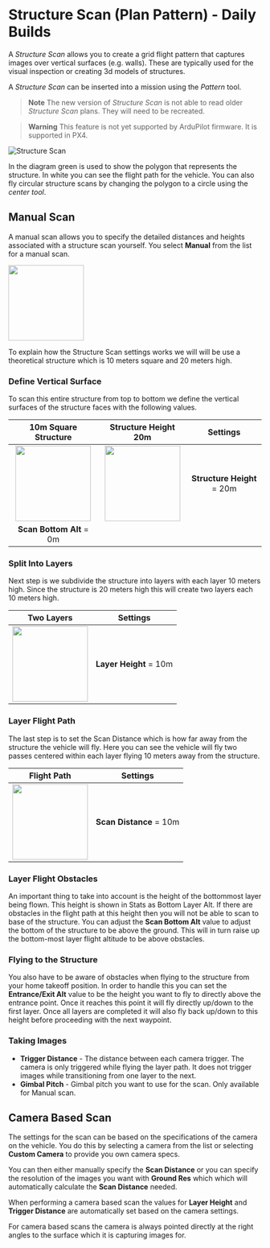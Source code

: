 # Structure Scan (Plan Pattern) - Daily Builds

A *Structure Scan* allows you to create a grid flight pattern that captures images over vertical surfaces (e.g. walls). These are typically used for the visual inspection or creating 3d models of structures.

A *Structure Scan* can be inserted into a mission using the *Pattern* tool.

> **Note** The new version of *Structure Scan* is not able to read older *Structure Scan* plans. They will need to be recreated.

<span></span>

> **Warning** This feature is not yet supported by ArduPilot firmware. It is supported in PX4.

![Structure Scan](../../assets/plan/StructureScanV2/StructureScan.jpg)

In the diagram green is used to show the polygon that represents the structure. In white you can see the flight path for the vehicle. You can also fly circular structure scans by changing the polygon to a circle using the *center tool*.

## Manual Scan

A manual scan allows you to specify the detailed distances and heights associated with a structure scan yourself. You select **Manual** from the list for a manual scan.

<img src="../../assets/plan/StructureScanV2/ManualEditor.jpg" style="width: 150px;" />

To explain how the Structure Scan settings works we will will be use a theoretical structure which is 10 meters square and 20 meters high.

### Define Vertical Surface

To scan this entire structure from top to bottom we define the vertical surfaces of the structure faces with the following values.

|                                 10m Square Structure                                  |                                 Structure Height 20m                                 |                       Settings                        |
|:-------------------------------------------------------------------------------------:|:------------------------------------------------------------------------------------:|:-----------------------------------------------------:|
| <img src="../../assets/plan/StructureScanV2/CubePolygon.jpg" style="width: 150px;" /> | <img src="../../assets/plan/StructureScanV2/CubeHeight.jpg" style="width: 150px;" /> | **Structure Height** = 20m  
**Scan Bottom Alt** = 0m |

### Split Into Layers

Next step is we subdivide the structure into layers with each layer 10 meters high. Since the structure is 20 meters high this will create two layers each 10 meters high.

|                                      Two Layers                                       |        Settings        |
|:-------------------------------------------------------------------------------------:|:----------------------:|
| <img src="../../assets/plan/StructureScanV2/LayerHeight.jpg" style="width: 150px;" /> | **Layer Height** = 10m |

### Layer Flight Path

The last step is to set the Scan Distance which is how far away from the structure the vehicle will fly. Here you can see the vehicle will fly two passes centered within each layer flying 10 meters away from the structure.

|                                     Flight Path                                      |        Settings         |
|:------------------------------------------------------------------------------------:|:-----------------------:|
| <img src="../../assets/plan/StructureScanV2/FlightPath.jpg" style="width: 150px;" /> | **Scan Distance** = 10m |

### Layer Flight Obstacles

An important thing to take into account is the height of the bottommost layer being flown. This height is shown in Stats as Bottom Layer Alt. If there are obstacles in the flight path at this height then you will not be able to scan to base of the structure. You can adjust the **Scan Bottom Alt** value to adjust the bottom of the structure to be above the ground. This will in turn raise up the bottom-most layer flight altitude to be above obstacles.

### Flying to the Structure

You also have to be aware of obstacles when flying to the structure from your home takeoff position. In order to handle this you can set the **Entrance/Exit Alt** value to be the height you want to fly to directly above the entrance point. Once it reaches this point it will fly directly up/down to the first layer. Once all layers are completed it will also fly back up/down to this height before proceeding with the next waypoint.

### Taking Images

- **Trigger Distance** - The distance between each camera trigger. The camera is only triggered while flying the layer path. It does not trigger images while transitioning from one layer to the next.
- **Gimbal Pitch** - Gimbal pitch you want to use for the scan. Only available for Manual scan.

## Camera Based Scan

The settings for the scan can be based on the specifications of the camera on the vehicle. You do this by selecting a camera from the list or selecting **Custom Camera** to provide you own camera specs.

You can then either manually specify the **Scan Distance** or you can specify the resolution of the images you want with **Ground Res** which which will automatically calculate the **Scan Distance** needed.

When performing a camera based scan the values for **Layer Height** and **Trigger Distance** are automatically set based on the camera settings.

For camera based scans the camera is always pointed directly at the right angles to the surface which it is capturing images for.